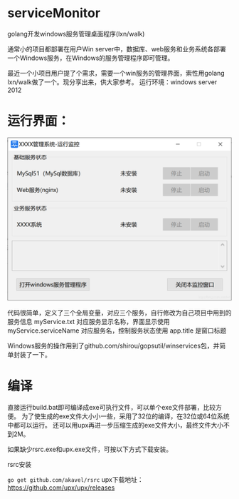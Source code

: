 # serviceMonitor
golang开发windows服务管理桌面程序(lxn/walk)

通常小的项目都部署在用户Win server中，数据库、web服务和业务系统各部署一个Windows服务，在Windows的服务管理程序即可管理。

最近一个小项目用户提了个需求，需要一个win服务的管理界面，索性用golang lxn/walk做了一个。现分享出来，供大家参考。
运行环境：windows server 2012

# 运行界面：
![](运行界面.png)


代码很简单，定义了三个全局变量，对应三个服务，自行修改为自己项目中用到的服务信息
myService.txt 对应服务显示名称，界面显示使用
myService.serviceName 对应服务名，控制服务状态使用
app.title 是窗口标题

Windows服务的操作用到了github.com/shirou/gopsutil/winservices包，并简单封装了一下。

# 编译

直接运行build.bat即可编译成exe可执行文件，可以单个exe文件部署，比较方便。
为了使生成的exe文件大小小一些，采用了32位的编译，在32位或64位系统中都可以运行。
还可以用upx再进一步压缩生成的exe文件大小，最终文件大小不到2M。

如果缺少rsrc.exe和upx.exe文件，可按以下方式下载安装。

rsrc安装

`go get github.com/akavel/rsrc`
upx下载地址：https://github.com/upx/upx/releases
